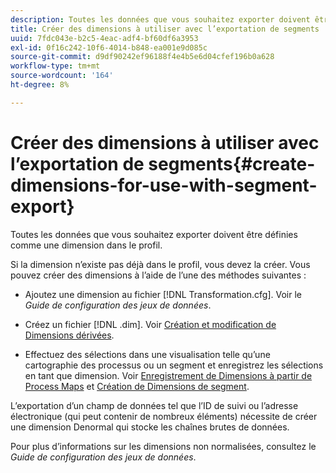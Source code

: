 ```yaml
---
description: Toutes les données que vous souhaitez exporter doivent être définies comme une dimension dans le profil.
title: Créer des dimensions à utiliser avec l’exportation de segments
uuid: 7fdc043e-b2c5-4eac-adf4-bf60df6a3953
exl-id: 0f16c242-10f6-4014-b848-ea001e9d085c
source-git-commit: d9df90242ef96188f4e4b5e6d04cfef196b0a628
workflow-type: tm+mt
source-wordcount: '164'
ht-degree: 8%

---
```


# Créer des dimensions à utiliser avec l’exportation de segments{#create-dimensions-for-use-with-segment-export}

Toutes les données que vous souhaitez exporter doivent être définies comme une dimension dans le profil.

Si la dimension n’existe pas déjà dans le profil, vous devez la créer. Vous pouvez créer des dimensions à l’aide de l’une des méthodes suivantes :

* Ajoutez une dimension au fichier [!DNL Transformation.cfg]. Voir le *Guide de configuration des jeux de données*.

* Créez un fichier [!DNL .dim]. Voir [Création et modification de Dimensions dérivées](../../../home/c-get-started/c-admin-intrf/c-prof-mgr/c-dvrd-dim.md#concept-ece3c3ea8cdf4fc796680173993bff93).

* Effectuez des sélections dans une visualisation telle qu’une cartographie des processus ou un segment et enregistrez les sélections en tant que dimension. Voir [Enregistrement de Dimensions à partir de Process Maps](../../../home/c-get-started/c-analysis-vis/c-proc-maps/t-dim-proc-maps.md#task-44d9e555d4a944e6aa81993eef703051) et [Création de Dimensions de segment](../../../home/c-get-started/c-analysis-vis/c-seg/c-create-seg-dim.md#concept-70b363edcad14185ba8051646ad3d44e).

L’exportation d’un champ de données tel que l’ID de suivi ou l’adresse électronique (qui peut contenir de nombreux éléments) nécessite de créer une dimension Denormal qui stocke les chaînes brutes de données.

Pour plus d’informations sur les dimensions non normalisées, consultez le *Guide de configuration des jeux de données*.
